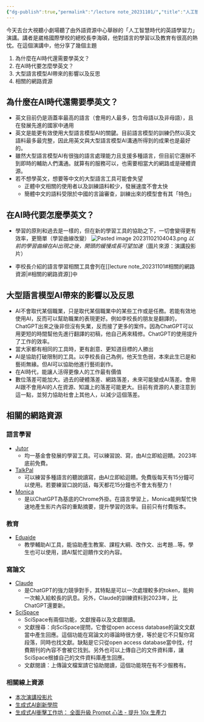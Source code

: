 ```yaml
---
{"dg-publish":true,"permalink":"/lecture note_20231101/","title":"人工智慧時代的英語學習力","tags":["blog","ai","chatgpt","learning","reflective","english"],"created":"2023-11-02","updated":"2023-11-02"}
---
```



今天去台大視聽小劇場聽了由外語資源中心舉辦的「人工智慧時代的英語學習力」演講。講者是崴格國際學校的總校長李海碩，他對語言的學習以及教育有很高的熱忱。在這個演講中，他分享了幾個主題

1. 為什麼在AI時代還需要學英文？
2. 在AI時代要怎麼學英文？
3. 大型語言模型AI帶來的影響以及反思
4. 相關的網路資源

## 為什麼在AI時代還需要學英文？

- 英文目前仍是涵蓋率最高的語言（會用的人最多，包含母語以及非母語），且在發展先進的國家中通用
- 英文是能更有效使用大型語言模型AI的關鍵。目前語言模型的訓練仍然以英文語料最多最完整，因此用英文與大型語言模型AI溝通所得到的成果也是最好的。
- 雖然大型語言模型AI有很強的語言處理能力且支援多種語言，但目前它還辦不到即時的輔助人們溝通。就算有的服務可以，也需要相當大的網路或是硬體資源。
- 若不想學英文，想要等中文的大型語言工具可能會失望
    - 正體中文相關的使用者以及訓練語料較少，發展速度不會太快
    - 簡體中文的語料受限於中國的言論審查，訓練出來的模型會有其「特色」

## 在AI時代要怎麼學英文？

- 學習的原則和過去是一樣的，但在新的學習工具的協助之下，一切會變得更有效率，更簡單（學習曲線改變）
 ![Pasted image 20231102104043.png](/img/user/Pasted%20image%2020231102104043.png)
 *以前的學習曲線在AI出現之後，開頭的緩慢成長可望加速*（圖片來源：演講投影片）


- 李校長介紹的語言學習相關工具會列在[[lecture note_20231101#相關的網路資源\|#相關的網路資源]]中

## 大型語言模型AI帶來的影響以及反思

- AI不會取代某個職業，只是取代某個職業中的某些工作或是任務。若能有效地使用AI，反而可以幫助職業的表現更好。例如李校長的朋友是翻譯的，ChatGPT出來之後非但沒有失業，反而接了更多的案件。因為ChatGPT可以用更短的時間幫他先進行翻譯的初稿，他自己再來精修。ChatGPT的使用提升了工作的效率。
- 當大家都有相同的工具時，更有創意、更知道目標的人勝出
- AI是協助打破限制的工具。以李校長自己為例，他天生色弱，本來此生已是和藝術無緣。但AI可以協助他進行藝術創作。
- 在AI時代，能讓人活得更像人的工作最有價值
- 數位落差可能加大。過去的硬體落差、網路落差，未來可能變成AI落差。會用AI跟不會用AI的人在資源、知識上的落差可能更大。目前有資源的人要注意到這一點，並努力協助社會上其他人，以減少這個落差。

## 相關的網路資源

### 語言學習

- [Jutor](https://www.junyiacademy.org/event/jutor_chat/)
    - 均一基金會發展的學習工具。可以練習說、寫，由AI立即給迴饋。2023年底前免費。
- [TalkPal](https://talkpal.ai/)
    - 可以練習多種語言的聽說讀寫，由AI立即給迴饋。免費版每天有15分鐘可以使用。若要練習口說的話，每天都花15分鐘也不會太有壓力！
- [Monica](https://monica.im/)
    - 是以ChatGPT為基底的Chrome外掛。在語言學習上，Monica能夠幫忙快速地產生影片內容的重點摘要，提升學習的效率。目前只有付費版本。

### 教育

- [Eduaide](https://www.eduaide.ai/)
    - 教學輔助AI工具，能協助產生教案、課程大綱、改作文、出考題…等。學生也可以使用，請AI幫忙迴饋作文的內容。

### 寫論文

- [Claude](https://claude.ai/)
    - 是ChatGPT的強力競爭對手，其特點是可以一次處理較多的token，能夠一次輸入給較長的訊息。另外，Claude的訓練資料到2023年，比ChatGPT還要新。
- [SciSpace](https://typeset.io/)
    - SciSpace有兩個功能，文獻搜尋以及文獻閱讀。
    - 文獻搜尋：向SciSpace提問，它會從open access database的論文文獻當中產生回應。這個功能在寫論文的導論時很方便，等於是它不只幫你寫段落，同時也找文獻。缺點是它只從open access database當中找，付費期刊的內容不會被它找到。另外也可以上傳自己的文件資料庫，讓SciSpace根據自己的文件資料庫產生回應。
    - 文獻閱讀：上傳論文檔案請它協助閱讀，這個功能現在有不少服務有。

### 相關線上資源

- [本次演講投影片](https://docs.google.com/presentation/d/1Sz5nzSU3NZyTzTPrNkAIC0wwwuRi8Goxn03MIB_hdzs/edit?usp=sharing)
- [生成式AI創新學院](https://www.technice.com.tw/1111gpt/)
- [生成式AI衝擊工作坊： 全面升級 Prompt 心法 - 提升 10x 生產力](https://kc-chien.notion.site/2023-06-03-AIA-AI-Prompt-10x-e746f86127994404bf6595363990d9cc)
